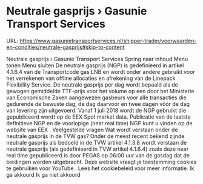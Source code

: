 # Neutrale gasprijs › Gasunie Transport Services

URL: https://www.gasunietransportservices.nl/shipper-trader/voorwaarden-en-condities/neutrale-gasprijs#skip-to-content

Neutrale gasprijs › Gasunie Transport Services
Spring naar inhoud
Menu tonen
Menu sluiten
De neutrale gasprijs (NGP) is gedefinieerd in artikel 4.1.6.4 van de Transportcode
gas
LNB en wordt onder andere gebruikt voor het verrekenen van offline allocaties en afrekening van de Linepack Flexibility Service.
De neutrale gasprijs per dag wordt bepaald als de gewogen gemiddelde TTF-prijs voor het volume op een door het Ministerie van Economische Zaken aangewezen
gasbeurs
voor alle transacties die gedurende de bewuste dag, de dag daarvoor en twee dagen vóór de dag van
levering
zijn uitgevoerd.
Vanaf 1 juli 2018 wordt de NGP gebruikt die gepubliceerd wordt op de EEX Spot market data.
Publicatie van de laatste definitieve NGP en de voorlopige (near real time) NGP kunt u vinden op de website van
EEX
.
Veelgestelde vragen
Wat wordt verstaan onder de neutrale gasprijs in de TVW gas?
Onder de meest recent bekend zijnde neutrale gasprijs als bedoeld in de TVW artikel 4.1.3.8 wordt verstaan de neutrale gasprijs (als gedefinieerd in TVW artikel 4.1.6.4) zoals deze near real time gepubliceerd is door
PEGAS
op 06:00
uur
van de
gasdag
dat de biedingen worden uitgebracht.
Deze website vraagt je toestemming cookies te gebruiken voor
YouTube
. Lees het
cookiebeleid
voor meer informatie.
Ik ga akkoord
Ik ga niet akkoord